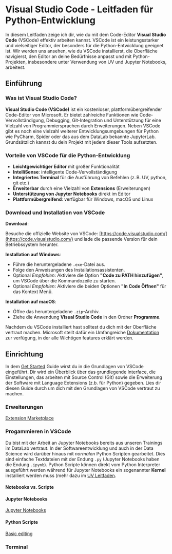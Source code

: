 # Visual Studio Code - Leitfaden für Python-Entwicklung

In diesem Leitfaden zeige ich dir, wie du mit dem Code-Editor **Visual Studio Code** (VSCode) effektiv arbeiten kannst. VSCode ist ein leistungsstarker und vielseitiger Editor, der besonders für die Python-Entwicklung geeignet ist. Wir werden uns ansehen, wie du VSCode installierst, die Oberfläche navigierst, den Editor an deine Bedürfnisse anpasst und mit Python-Projekten, insbesondere unter Verwendung von UV und Jupyter Notebooks, arbeitest.



## Einführung

### Was ist Visual Studio Code?

**Visual Studio Code (VSCode)** ist ein kostenloser, plattformübergreifender Code-Editor von Microsoft. Er bietet zahlreiche Funktionen wie Code-Vervollständigung, Debugging, Git-Integration und Unterstützung für eine Vielzahl von Programmiersprachen durch Erweiterungen. Neben VSCode gibt es noch eine vielzahl weiterer Entwicklungsumgebungen für Python wie PyCharm, Spider oder das aus dem DataLab bekannte JupyterLab. Grundsätzlich kannst du dein Projekt mit jedem dieser Tools aufsetzten.

### Vorteile von VSCode für die Python-Entwicklung

- **Leichtgewichtiger Editor** mit großer Funktionalität
- **IntelliSense**: intelligente Code-Vervollständigung
- **Integriertes Terminal** für die Ausführung von Befehlen (z. B. UV, python, git etc.)
- **Erweiterbar** durch eine Vielzahl von **Extensions** (Erweiterungen)
- **Unterstützung von Jupyter Notebooks** direkt im Editor
- **Plattformübergreifend**: verfügbar für Windows, macOS und Linux


### Download und Installation von VSCode

**Download**:

   Besuche die offizielle Website von VSCode: [https://code.visualstudio.com/](https://code.visualstudio.com/) und lade die passende Version für dein Betriebssystem herunter.

**Installation auf Windows**:

   - Führe die heruntergeladene `.exe`-Datei aus.
   - Folge den Anweisungen des Installationsassistenten.
   - Optional *Empfohlen*: Aktiviere die Option **"Code zu PATH hinzufügen"**, um VSCode über die Kommandozeile zu starten.
   - Optional *Empfohlen*: Aktiviere die beiden Optionen **"In Code Öffnen"** für das Kontext Menü.

**Installation auf macOS**:

   - Öffne das heruntergeladene `.zip`-Archiv.
   - Ziehe die Anwendung **Visual Studio Code** in den Ordner **Programme**.



Nachdem du VSCode installiert hast solltest du dich mit der Oberfläche vertraut machen. Microsoft stellt dafür ein Umfangreiche [Dokumentation](https://code.visualstudio.com/docs) zur verfügung, in der alle Wichtigen features erklärt werden.

## Einrichtung

In dem [Get Started](https://code.visualstudio.com/docs/getstarted/getting-started) Guide wirst du in die Grundlagen von VSCode eingeführt. Dir wird ein Überblick über das grundlegende Interface, die Einstellungen, das arbeiten mit Source Control (Git) sowie die Erweiterung der Software mit Language Extensions (z.b. für Python) gegeben. Lies dir diesen Guide durch um dich mit den Grundlagen von VSCode vertraut zu machen.

### Erweiterungen
<!---
Python Extension
Jupyter extension
Even Better TOML (für pyproject.toml)
RUFF (Code Formatter)
-->


[Extension Marketplace](https://code.visualstudio.com/docs/configure/extensions/extension-marketplace)

### Progammieren in VSCode
Du bist mit der Arbeit an Jupyter Notebooks bereits aus unseren Trainings im DataLab vertraut. In der Softwareentwicklung und auch in der Data Science wird darüber hinaus mit *normalen* Python Scripten gearbeitet. Dies sind einfache Textdateien mit der Endung `.py` (Jupyter Notebooks haben die Endung `.ipynb`). Python Scripte können direkt vom Python Interpreter ausgeführt werden während für Jupyter Notebooks ein sogenannter **Kernel** installiert werden muss (mehr dazu im [UV Leitfaden](uv_guide.md). 

#### Notebooks vs. Scripte
<!--
Gegenüberstellung wann Notebooks und wann Scripte sinnvoll sind.
-->


#### Jupyter Notebooks
<!--
Kurze einführung in die Arbeit mit Jupyter in VSCode mit verweis auf die Dokumentation.
-->
[Jupyter Notebooks](https://code.visualstudio.com/docs/datascience/jupyter-notebooks)

#### Python Scripte
<!-- 
Kurze Einführung in die Arbeit mit Python Scripten in VSCode
-->


[Basic editing](https://code.visualstudio.com/docs/editing/codebasics)

### Terminal
<!-- 
Kurze Einführung wie das Terminal in VSCode bedient wird. Verweis auf den Terminal Leitfaden unter `./terminal_guide.md`.
-->






